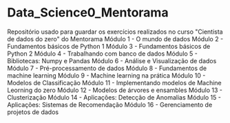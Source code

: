 # Data_Science0_Mentorama
Repositório usado para guardar os exercícios realizados no curso "Cientista de dados do zero" do Mentorama
Módulo 1 - O mundo de dados
Módulo 2 - Fundamentos básicos de Python 1
Módulo 3 - Fundamentos básicos de Python 2
Módulo 4 - Trabalhando com banco de dados
Módulo 5 - Bibliotecas: Numpy e Pandas
Módulo 6 - Análise e Visualização de dados
Módulo 7 - Pré-processamento de dados
Módulo 8 - Fundamentos de machine learning
Módulo 9 - Machine learning na prática
Módulo 10 - Modelos de Classificação
Módulo 11 - Implementando modelos de Machine Leorning do zero
Módulo 12 - Modelos de árvores e ensambles
Módulo 13 - Clusterização
Módulo 14 - Aplicações: Detecção de Anomalias
Módulo 15 - Aplicações: Sistemas de Recomendação
Módulo 16 - Gerenciamento de projetos de dados
